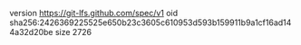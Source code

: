 version https://git-lfs.github.com/spec/v1
oid sha256:2426369225525e650b23c3605c610953d593b159911b9a1cf16ad144a32d20be
size 2726
